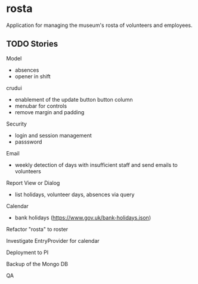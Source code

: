 # rosta
Application for managing the museum's rosta of volunteers and employees.

## TODO Stories

Model
- absences
- opener in shift

crudui
- enablement of the update button button column
- menubar for controls
- remove margin and padding

Security
- login and session management
- passsword

Email
- weekly detection of days with insufficient staff and send emails to volunteers

Report View or Dialog
- list holidays, volunteer days, absences via query

Calendar
- bank holidays (https://www.gov.uk/bank-holidays.json)

Refactor "rosta" to roster

Investigate EntryProvider for calendar

Deployment to PI

Backup of the Mongo DB

QA
